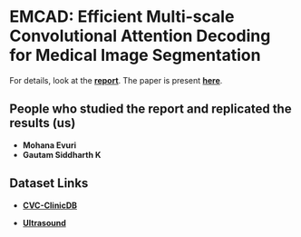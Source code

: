 # EMCAD: Efficient Multi-scale Convolutional Attention Decoding for Medical Image Segmentation

For details, look at the [**report**](Presentation.pdf). The paper is present [**here**](EMCAD.pdf).

## People who studied the report and replicated the results (us)

- **Mohana Evuri**
- **Gautam Siddharth K**

## Dataset Links

- [**CVC-ClinicDB**](https://www.kaggle.com/datasets/balraj98/cvcclinicdb)

- [**Ultrasound**](https://www.kaggle.com/datasets/aryashah2k/breast-ultrasound-images-dataset)
